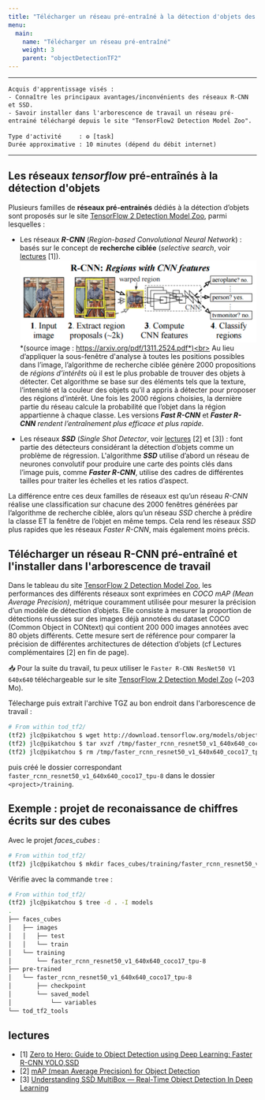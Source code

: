 ```yaml
---
title: "Télécharger un réseau pré-entraîné à la détection d'objets des des images"
menu:
  main:
    name: "Télécharger un réseau pré-entraîné"
    weight: 3
    parent: "objectDetectionTF2"
---
```


---
    Acquis d'apprentissage visés :
    - Connaître les principaux avantages/inconvénients des réseaux R-CNN et SSD.
    - Savoir installer dans l'arborescence de travail un réseau pré-entrainé téléchargé depuis le site "TensorFlow2 Detection Model Zoo".

    Type d'activité     : ⚙️ [task]
    Durée approximative : 10 minutes (dépend du débit internet)
---

## Les réseaux _tensorflow_ pré-entraînés à la détection d'objets

Plusieurs familles de __réseaux pré-entrainés__ dédiés à la détection d’objets sont proposés sur le site  [TensorFlow 2 Detection Model Zoo](https://github.com/tensorflow/models/blob/master/research/object_detection/g3doc/tf2_detection_zoo.md), parmi lesquelles :

* Les réseaux ___R-CNN___ (_Region-based Convolutional Neural Network_) : basés sur le concept de __recherche ciblée__ (_selective search_, voir [lectures](#lectures) [1]).<br>
![R-CNN](img/R-CNN.png)<br>
*(source image : https://arxiv.org/pdf/1311.2524.pdf*)<br>
Au lieu d’appliquer la sous-fenêtre d'analyse à toutes les positions possibles dans l’image, l’algorithme de recherche ciblée génère 2000 propositions de _régions d’intérêts_ où il est le plus probable de trouver des objets à détecter. Cet algorithme se base sur des éléments tels que la texture, l’intensité et la couleur des objets qu’il a appris à détecter pour proposer des régions d’intérêt. Une fois les 2000 régions choisies, la dernière partie du réseau calcule la probabilité que l’objet dans la région appartienne à chaque classe. Les versions ___Fast R-CNN___ et ___Faster R-CNN__ rendent l’entraînement plus efficace et plus rapide._

* Les réseaux ___SSD___ (_Single Shot Detector_,  voir [lectures](#lectures) [2] et [3]) : font partie des détecteurs considérant la détection d’objets comme un problème de régression. L'algorithme ___SSD___ utilise d’abord un réseau de neurones convolutif pour produire une carte des points clés dans l’image puis, comme ___Faster R-CNN___, utilise des cadres de différentes tailles pour traiter les échelles et les ratios d’aspect.

La différence entre ces deux familles de réseaux est qu’un réseau _R-CNN_ réalise une classification sur chacune des 2000 fenêtres générées par l’algorithme de recherche ciblée, alors qu’un réseau _SSD_ cherche à prédire la classe ET la fenêtre de l’objet en même temps. Cela rend les réseaux _SSD_ plus rapides que les réseaux _Faster R-CNN_, mais également moins précis.

## Télécharger un réseau R-CNN pré-entraîné et l'installer dans l'arborescence de travail 

Dans le tableau du site [TensorFlow 2 Detection Model Zoo](https://github.com/tensorflow/models/blob/master/research/object_detection/g3doc/tf2_detection_zoo.md), les performances des différents réseaux sont exprimées en _COCO mAP (Mean Average Precision)_, métrique couramment utilisée pour mesurer la précision d’un modèle de détection d’objets. Elle consiste à mesurer la proportion de détections réussies sur des images déjà annotées du dataset COCO (Common Object in CONtext)
qui contient 200 000 images annotées avec 80 objets différents. Cette mesure sert de référence pour comparer la précision de différentes architectures de détection d’objets (cf Lectures complémentaires [2] en fin de page).


📥 Pour la suite du travail, tu peux utiliser le `Faster R-CNN ResNet50 V1 640x640` téléchargeable sur le site [TensorFlow 2 Detection Model Zoo](https://github.com/tensorflow/models/blob/master/research/object_detection/g3doc/tf2_detection_zoo.md) (~203 Mo).<br>

Télecharge puis extrait l'archive TGZ au bon endroit dans l'arborescence de travail :
```bash
# From within tod_tf2/
(tf2) jlc@pikatchou $ wget http://download.tensorflow.org/models/object_detection/tf2/20200711/faster_rcnn_resnet50_v1_640x640_coco17_tpu-8.tar.gz -P /tmp
(tf2) jlc@pikatchou $ tar xvzf /tmp/faster_rcnn_resnet50_v1_640x640_coco17_tpu-8.tar.gz -C pre-trained
(tf2) jlc@pikatchou $ rm /tmp/faster_rcnn_resnet50_v1_640x640_coco17_tpu-8.tar.gz
```
puis créé le dossier correspondant `faster_rcnn_resnet50_v1_640x640_coco17_tpu-8` dans le dossier `<project>/training`.

## Exemple : projet de reconaissance de chiffres écrits sur des cubes

Avec le projet _faces_cubes_ :

```bash	
# From within tod_tf2/
(tf2) jlc@pikatchou $ mkdir faces_cubes/training/faster_rcnn_resnet50_v1_640x640_coco17_tpu-8
```
Vérifie avec la commande `tree` :
```bash
# From within tod_tf2/
(tf2) jlc@pikatchou $ tree -d . -I models
.
├── faces_cubes
│   ├── images
│   │   ├── test
│   │   └── train
│   └── training
│       └── faster_rcnn_resnet50_v1_640x640_coco17_tpu-8
├── pre-trained
│   └── faster_rcnn_resnet50_v1_640x640_coco17_tpu-8
│       ├── checkpoint
│       └── saved_model
│           └── variables
└── tod_tf2_tools
```

## lectures

* [1] [Zero to Hero: Guide to Object Detection using Deep Learning: Faster R-CNN,YOLO,SSD](https://cv-tricks.com/object-detection/faster-r-cnn-yolo-ssd/)
* [2] [mAP (mean Average Precision) for Object Detection](https://jonathan-hui.medium.com/map-mean-average-precision-for-object-detection-45c121a31173)
* [3] [Understanding SSD MultiBox — Real-Time Object Detection In Deep Learning](https://towardsdatascience.com/understanding-ssd-multibox-real-time-object-detection-in-deep-learning-495ef744fab)


